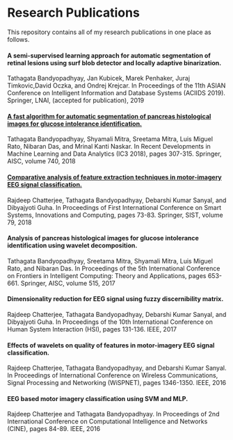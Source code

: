 # Research Publications
This repository contains all of my research publications in one place as follows.

#### A semi-supervised learning approach for automatic segmentation of retinal lesions using surf blob detector and locally adaptive binarization.
Tathagata Bandyopadhyay, Jan Kubicek, Marek Penhaker, Juraj Timkovic,David Oczka, and Ondrej Krejcar. 
In Proceedings of the 11th ASIAN Conference on Intelligent Information and Database Systems (ACIIDS 2019). Springer, LNAI, (accepted for publication), 2019

#### [A fast algorithm for automatic segmentation of pancreas histological images for glucose intolerance identification.](https://github.com/tatban/Research-Publications/blob/master/Second_Paper.pdf)
Tathagata Bandyopadhyay, Shyamali Mitra, Sreetama Mitra, Luis Miguel Rato, Nibaran Das, and Mrinal Kanti Naskar.
In Recent Developments in Machine Learning and Data Analytics (IC3 2018), pages 307-315. Springer, AISC, volume 740, 2018

#### [Comparative analysis of feature extraction techniques in motor-imagery EEG signal classification.](https://github.com/tatban/Research-Publications/blob/master/10.1007978-981-10-5828-88.pdf)
Rajdeep Chatterjee, Tathagata Bandyopadhyay, Debarshi Kumar Sanyal, and Dibyajyoti Guha.
In Proceedings of First International Conference on Smart Systems, Innovations and Computing, pages 73-83. Springer, SIST, volume 79, 2018

#### Analysis of pancreas histological images for glucose intolerance identification using wavelet decomposition.
Tathagata Bandyopadhyay, Sreetama Mitra, Shyamali Mitra, Luis Miguel Rato, and Nibaran Das.
In Proceedings of the 5th International Conference on Frontiers in Intelligent Computing: Theory and Applications, pages 653-661. Springer, AISC, volume 515, 2017

#### Dimensionality reduction for EEG signal using fuzzy discernibility matrix.
Rajdeep Chatterjee, Tathagata Bandyopadhyay, Debarshi Kumar Sanyal, and Dibyajyoti Guha.
In Proceedings of the 10th International Conference on Human System Interaction (HSI), pages 131-136. IEEE, 2017

#### Effects of wavelets on quality of features in motor-imagery EEG signal classification.
Rajdeep Chatterjee, Tathagata Bandyopadhyay, and Debarshi Kumar Sanyal.
In Proceedings of International Conference on Wireless Communications, Signal Processing and Networking (WiSPNET), pages 1346-1350. IEEE, 2016

#### EEG based motor imagery classification using SVM and MLP. 
Rajdeep Chatterjee and Tathagata Bandyopadhyay.
In Proceedings of 2nd International Conference on Computational Intelligence and Networks (CINE), pages 84-89. IEEE, 2016
